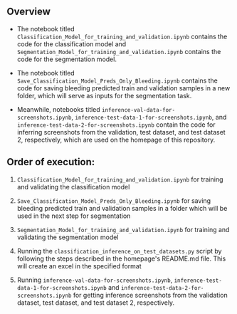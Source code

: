 ## Overview

- The notebook titled <code>Classification_Model_for_training_and_validation.ipynb</code> contains the code for the classification model and <code>Segmentation_Model_for_training_and_validation.ipynb</code> contains the code for the segmentation model.

- The notebook titled <code>Save_Classification_Model_Preds_Only_Bleeding.ipynb</code> contains the code for saving bleeding predicted train and validation samples in a new folder, which will serve as inputs for the segmentation task.

- Meanwhile, notebooks titled <code>inference-val-data-for-screenshots.ipynb</code>, <code>inference-test-data-1-for-screenshots.ipynb</code>, and <code>inference-test-data-2-for-screenshots.ipynb</code> contain the code for inferring screenshots from the validation, test dataset, and test dataset 2, respectively, which are used on the homepage of this repository.


## Order of execution:

1) <code>Classification_Model_for_training_and_validation.ipynb</code> for training and validating the classification model

2) <code>Save_Classification_Model_Preds_Only_Bleeding.ipynb</code> for saving bleeding predicted train and validation samples in a folder which will be used in the next step for segmentation

3) <code>Segmentation_Model_for_training_and_validation.ipynb</code> for training and validating the segmentation model

4) Running the <code>classification_inference_on_test_datasets.py</code> script by following the steps described in the homepage's README.md file. This will create an excel in the specified format

5) Running <code>inference-val-data-for-screenshots.ipynb</code>, <code>inference-test-data-1-for-screenshots.ipynb</code> and <code>inference-test-data-2-for-screenshots.ipynb</code> for getting inference screenshots from the validation dataset, test dataset, and test dataset 2, respectively.
